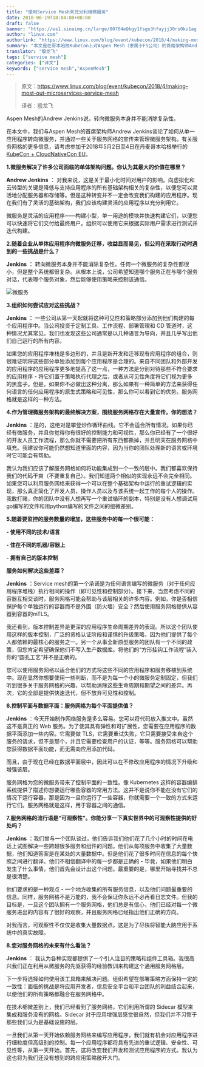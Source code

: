 ```yaml
---
title: "使用Service Mesh来充分利用微服务"
date: 2018-06-19T18:04:08+08:00
draft: false
banner: "https://ws1.sinaimg.cn/large/00704eQkgy1fsgo3hfuyjj30rs0ku1ag.jpg"
author: "linux.com"
authorlink: "https://www.linux.com/blog/event/kubecon/2018/4/making-most-out-microservices-service-mesh"
summary: "本文是在哥本哈根KubeCon上对Aspen Mesh（隶属于F5公司）的首席架构师Andrew Jenkins关于微服务和Service Mesh的采访。"
translator: "殷龙飞"
tags: ["service mesh"]
categories: ["译文"]
keywords: ["service mesh","AspenMesh"]
---
```


> 原文：https://www.linux.com/blog/event/kubecon/2018/4/making-most-out-microservices-service-mesh
>
> 译者：殷龙飞

Aspen Mesh的Andrew Jenkins说，转向微服务本身并不能消除复杂性。

在本文中，我们与Aspen Mesh的首席架构师Andrew Jenkins谈论了如何从单一应用程序转向微服务，并通过一些关于服务网格的宣传来管理微服务架构。有关服务网格的更多信息，请考虑参加于2018年5月2日至4日在丹麦哥本哈根举行的[KubeCon + CloudNativeCon EU](https://events.linuxfoundation.org/events/kubecon-cloudnativecon-europe-2018/attend/register/)。

**1.微服务解决了许多公司面临的单体架构问题。你认为其最大的价值在哪里？**

**Andrew Jenkins** ： 对我来说，这是关于最小化时间对用户的影响。向虚拟化和云转型的关键是降低与支持应用程序的所有基础架构相关的复杂性，以便您可以灵活地分配服务器和存储等。但是这种转变并不一定会改变我们构建的应用程序。现在我们有了灵活的基础架构，我们应该构建灵活的应用程序以充分利用它。

微服务是灵活的应用程序——构建小型，单一用途的模块并快速构建它们，以便您可以快速将它们交付给最终用户。组织可以使用它来根据实际用户需求进行测试并迭代构建。

**2.随着企业从单体应用程序向微服务迁移，收益显而易见，但公司在采取行动时遇到的一些挑战是什么？**

**Jenkins** ： 转向微服务本身并不能消除复杂性。任何一个微服务的复杂性都很小，但是整个系统都很复杂。从根本上说，公司希望知道哪个服务正在与哪个服务对话，代表哪个服务对象，然后能够使用策略来控制该通信。

![](https://ws1.sinaimg.cn/large/61411417ly1fsgj488frxj20ed05zgnh.jpg "微服务")

**3.组织如何尝试应对这些挑战？**

**Jenkins** ： 一些公司从第一天起就将这种可见性和策略部分添加到他们构建的每个应用程序中。当公司投资于定制工具、工作流程、部署管理和 CD 管道时，这种情况尤其常见。我们也发现这些公司通常是以几种语言为导向，并且几乎写出他们自己运行的所有内容。

如果您的应用程序堆栈是多边形的，并且是新开发和迁移现有应用程序的组合，则很难证明将这些部分单独添加到每个应用程序是合理的。来自不同团队和外部开发的应用程序的应用程序更多地提高了这一点，一种方法是分别对待那些不符合要求的应用程序 - 将它们置于策略执行代理之后，或者从可见性角度将它们视为更多的黑盒子。但是，如果你不必做出这种分离，那么如果有一种简单的方法来获得任何语言的任何应用程序的原生式策略和可见性，那么你可以看到它的优势。服务网格就是这样的一种方法。

**4.作为管理微服务架构的最终解决方案，围绕服务网格存在大量宣传。你的想法？**

**Jenkins** ：是的，这绝对是攀登炒作循环曲线。它不会适合所有情况。如果你已经有微服务，并且你觉得你有很好的控制能力和可视性，那么你已经有了一个很好的开发人员工作流程，那么你就不需要把所有东西都撕掉，并且明天在服务网格中填充。我建议你可能仍然想知道里面的内容，因为当你的团队处理新的语言或环境时它可能会有帮助。

我认为我们应该了解服务网格如何将功能集成到一个一致的层中。我们都喜欢保持我们的代码干爽（不要重复自己）。我们知道两个相似的实现永远不会完全相同。如果您可以利用服务网格来获得一个可以在整个基础架构中运行的重试逻辑的实现，那么真正简化了开发人员，操作人员以及与该系统一起工作的每个人的操作。我敢打赌，你的团队中没有人想再写一个重试循环的副本，特别是没有人想调试用go编写的文件和用python编写的文件之间的细微差别。

**5.随着要监控的服务数量的增加，这些服务中的每一个很可能：**

**- 使用不同的技术/语言**

**- 住在不同的机器/容器上**

**- 拥有自己的版本控制**

**服务如何解决这些差距？**

**Jenkins** ：Service mesh的第一个承诺是为任何语言编写的微服务（对于任何应用程序堆栈）执行相同的操作（即可见性和控制部分）。接下来，当您考虑不同的容器互相交谈时，服务网格可能会帮助与该层相关的许多内容。例如，你是否相信保护每个单独运行的容器而不是外围（防火墙）安全？然后使用服务网格提供从容器到容器的mTLS。

我还看到，版本控制差异是更深的应用程序生命周期差异的表现。所以这个团队使用这样的版本控制，广泛的资格认证阶段和谨慎的升级策略，因为他们提供了每个人都依赖的最核心的服务之一。另一个从事全新原型服务的团队有一个不同的政策，但您肯定希望确保他们不写入生产数据库。将他们的“方形挂钩工作流程”装入你的“圆孔工艺”并不是正确的。

您可以使用服务网格以适合他们的方式将这些不同的应用程序和服务移植到系统中。现在显然你想要使用一些判断，而不是为每一个小的微服务定制固定，但我们听到很多关于服务网格的兴趣，以帮助消除这些生命周期和期望之间的差异。再次，它的全部是提供快速迭代，但不放弃可见性和控制。

**6.控制平面与数据平面：服务网格为每个平面提供值？**

**Jenkins** ：今天开始制作网络服务是多么容易。您可以将代码放入推文中。虽然这不是真正的 Web 服务。为了使其具有弹性和可扩展性，您需要在应用程序的数据平面添加一些内容。它需要做 TLS，它需要重试失败，它只需要接受来自这个服务的请求，但不是那个，并且它需要检查用户的认证，等等。服务网格可以帮助您获得数据平面功能，而无需向应用添加代码。

而且，由于现在已经在数据平面层中，因此可以在不修改应用程序的情况下升级和增强该层。

服务网格为您的微服务带来了控制平面的一致性。像 Kubernetes 这样的容器编排系统提供了描述你想要运行哪些容器的常用方法。这并不是说你不能在没有它们的情况下运行容器，那是因为一旦你运行了一些容器，你就需要一个一致的方式来运行它们。服务网格就是这样，用于容器之间的通信。

**7.服务网格的流行语是“可观察性”。你能分享一下真实世界中的可观察性提供的好处吗？**

**Jenkins** ：我们曾与一个团队谈过，他们告诉我们他们花了几个小时的时间在电话上试图解决一些跨越很多服务和组件的问题。他们从每项服务中收集了大量数据，他们知道答案是在某处的大量数据中。但是他们花了很多时间在信息的每个快照之间进行翻译。他们不相信翻译中的每一步都是正确的 - 毕竟，如果他们明白发生了什么事情，他们首先会设计出这个问题。最重要的是，哪里开始寻找并不总是很清楚。

他们要求的是一种观点 - 一个地方收集的所有服务信息，以及他们问题最重要的信息。同样，服务网格不是万能的，我不会保证你永远不必再看日志文件。但我的目标是，一旦这个团队拥有一个服务网格，他们总是有信心，他们已经对每一个微服务进出的内容有了很好的观察，并且服务网格已经指出他们正确的方向。

对我而言，可观察性不仅仅是收集大量数据点。这是为了尽快将智能大脑应用于系统中的真实故障。

**8.您对服务网格的未来有什么看法？**

**Jenkins** ： 我认为各种实现都提供了一个引人注目的策略和组件工具箱。我很高兴我们正在利用从微服务的先驱获得的经验教训来构建这个通用服务网格层。

下一步将选择如何使用该工具箱来解决问题。组织希望在部署策略方面保持一定的一致性：面临的挑战是将应用开发者，信息安全平台和平台团队的利益结合起来，以便他们的所有策略都融合在服务网格中。

在技术细微差别上，我们已经看到了服务网格，它们利用所谓的 Sidecar 模型来集成和服务没有的网格。Sidecar 对于应用增强层感觉很自然，但我们并不习惯于那些我们认为是基础设施的层。

一旦我们从第一天开始依赖服务网格来编写应用程序，我们就有机会对应用程序进行细粒度但高级别的控制。每一个应用程序都将具有先进的重试逻辑、安全性、可见性等，从第一天开始。首先，这将改变我们开发和测试应用程序的方式。我认为这也将为我们还没有想到的跨应用策略敞开大门。